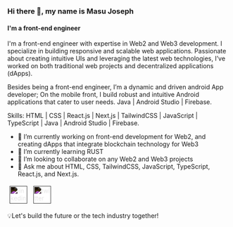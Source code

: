 ### Hi there 👋, my name is Masu Joseph
#### I'm a front-end engineer 
I'm a front-end engineer with expertise in Web2 and Web3 development. I specialize in building responsive and scalable web applications. Passionate about creating intuitive UIs and leveraging the latest web technologies, I’ve worked on both traditional web projects and decentralized applications (dApps).

Besides being a front-end engineer, I’m a dynamic and driven android App developer;
On the mobile front, I build robust and intuitive Android applications that cater to user needs.
Java | Android Studio | Firebase.

Skills: HTML | CSS | React.js | Next.js | TailwindCSS | JavaScript |  TypeScript | Java | Android Studio | Firebase.


- 🔭 I’m currently working on front-end development for Web2, and creating dApps that integrate blockchain technology for Web3 
- 🌱 I’m currently learning RUST 
- 👯 I’m looking to collaborate on any Web2 and Web3 projects 
- 💬 Ask me about HTML, CSS, TailwindCSS, JavaScript, TypeScript, React.js, and Next.js. 

<a href="https://www.linkedin.com/in/masu-joseph-503855216/" target="_blank" style="background-color: white; padding: 5px; border-radius: 50%; display: inline-block;">
  <img src="https://cdn.jsdelivr.net/npm/simple-icons@3.0.1/icons/linkedin.svg" alt="linkedin" height="40" style="filter: invert(1);">
</a>
<a href="https://twitter.com/MasuJoe" target="_blank" style="background-color: white; padding: 5px; border-radius: 50%; display: inline-block;">
  <img src="https://cdn.jsdelivr.net/npm/simple-icons@3.0.1/icons/twitter.svg" alt="twitter" height="40" style="filter: invert(1);">
</a>

💡Let's build the future or
the tech industry together!



